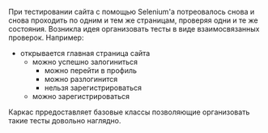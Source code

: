 При тестировании сайта с помощью Selenium'а потреовалось
снова и снова проходить по одним и тем же страницам, проверяя одни и те же состояния.
Возникла идея организовать тесты в виде взаимосвязанных проверок. Например:
 - открывается главная страница сайта
 	- можно успешно залогиниться
 		- можно перейти в профиль
 		- можно разлогинится
 		- нельзя зарегистрироваться
 	- можно зарегистрироваться

 Каркас прредоставляет базовые классы позволяющие организовать такие тесты довольно наглядно.